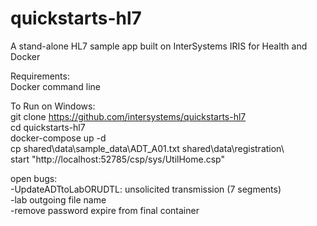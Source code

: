﻿# quickstarts-hl7  

A stand-alone HL7 sample app built on InterSystems IRIS for Health and Docker  

Requirements:  
	Docker command line  

To Run on Windows:  
	git clone https://github.com/intersystems/quickstarts-hl7  
	cd quickstarts-hl7  
	docker-compose up -d  
	cp shared\data\sample_data\ADT_A01.txt shared\data\registration\  
	start "http://localhost:52785/csp/sys/UtilHome.csp"  

open bugs:   
	-UpdateADTtoLabORUDTL: unsolicited transmission (7 segments)  
	-lab outgoing file name  
	-remove password expire from final container  
